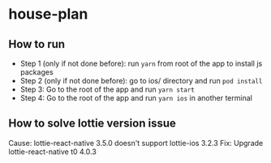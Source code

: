 # house-plan

## How to run
- Step 1 (only if not done before): run `yarn` from root of the app to install js packages
- Step 2 (only if not done before): go to ios/ directory and run `pod install`
- Step 3: Go to the root of the app and run `yarn start`
- Step 4: Go to the root of the app and run `yarn ios` in another terminal
## How to solve lottie version issue
Cause: lottie-react-native 3.5.0 doesn't support lottie-ios 3.2.3
Fix: Upgrade lottie-react-native t0 4.0.3